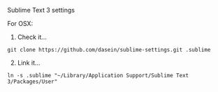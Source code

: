 Sublime Text 3 settings

For OSX:

1) Check it...

`git clone https://github.com/dasein/sublime-settings.git .sublime`

2) Link it...

`ln -s .sublime "~/Library/Application Support/Sublime Text 3/Packages/User"`


